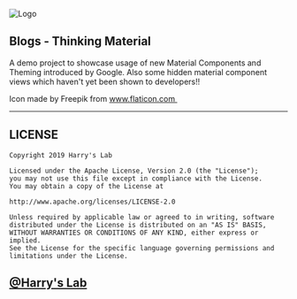 ![Logo](https://i.imgur.com/2mgLP2b.png)

## Blogs - Thinking Material
A demo project to showcase usage of new Material Components and Theming introduced by Google. Also some hidden material component views which haven't yet been shown to developers!!



Icon made by Freepik from www.flaticon.com 

***

## LICENSE
````
Copyright 2019 Harry's Lab

Licensed under the Apache License, Version 2.0 (the "License");
you may not use this file except in compliance with the License.
You may obtain a copy of the License at

http://www.apache.org/licenses/LICENSE-2.0

Unless required by applicable law or agreed to in writing, software
distributed under the License is distributed on an "AS IS" BASIS,
WITHOUT WARRANTIES OR CONDITIONS OF ANY KIND, either express or implied.
See the License for the specific language governing permissions and
limitations under the License.
````
## [@Harry's Lab](https://github.com/HarinTrivedi)
